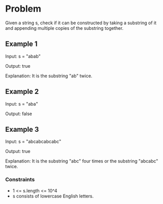 # Problem

Given a string s, check if it can be constructed by taking a substring of it and appending multiple copies of the substring together.

## Example 1

Input: s = "abab"

Output: true

Explanation: It is the substring "ab" twice.

## Example 2

Input: s = "aba"

Output: false

## Example 3

Input: s = "abcabcabcabc"

Output: true

Explanation: It is the substring "abc" four times or the substring "abcabc" twice.

### Constraints

- 1 <= s.length <= 10^4
- s consists of lowercase English letters.
